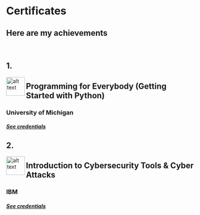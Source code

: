 # Certificates
## Here are my achievements
<br />

## 1.

<img align="left" src="https://media-exp1.licdn.com/dms/image/C4E0BAQFGfERBPGurCg/company-logo_200_200/0/1519856309184?e=1629331200&v=beta&t=J9lCVdrsT6YwUt0vaDsfkKPAdxv3hGE1O0TpUydQDgQ" alt="alt text" width="50" eight="50">

## Programming for Everybody (Getting Started with Python)
### University of Michigan
##### [See credentials](https://www.coursera.org/account/accomplishments/certificate/DT8KRQXP9Z6S)

## 2.

<img align="left" src="https://media-exp1.licdn.com/dms/image/C4D0BAQFgRYqaa_6VCA/company-logo_200_200/0/1614621724734?e=1629331200&v=beta&t=zQbI_ScBR39GAUO-l2OnzwcRmo5LbQihJgU0UZmBJPc" alt="alt text" width="50" eight="50">

## Introduction to Cybersecurity Tools & Cyber Attacks
### IBM
##### [See credentials](https://coursera.org/share/34b3e249db651a7a73d3d1eebb940a1e)
